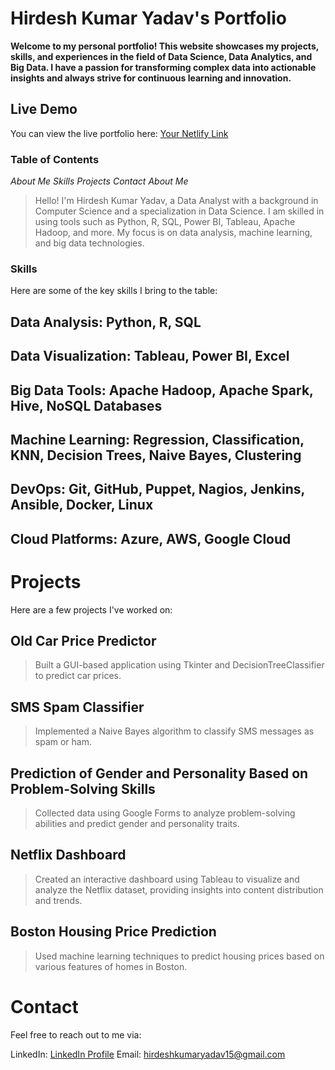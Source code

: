 # Hirdesh Kumar Yadav's Portfolio
**Welcome to my personal portfolio! This website showcases my projects, skills, and experiences in the field of Data Science, Data Analytics, and Big Data. I have a passion for transforming complex data into actionable insights and always strive for continuous learning and innovation.**

## Live Demo
You can view the live portfolio here: [Your Netlify Link](https://hirdeshkumar15.netlify.app/)

### Table of Contents
*About Me*
*Skills*
*Projects*
*Contact*
*About Me*

> Hello! I'm Hirdesh Kumar Yadav, a Data Analyst with a background in Computer Science and a specialization in Data Science. I am skilled in using tools such as Python, R, SQL, Power BI, Tableau, Apache Hadoop, and more. My focus is on data analysis, machine learning, and big data technologies.

### Skills
Here are some of the key skills I bring to the table:

## Data Analysis: Python, R, SQL
## Data Visualization: Tableau, Power BI, Excel
## Big Data Tools: Apache Hadoop, Apache Spark, Hive, NoSQL Databases
## Machine Learning: Regression, Classification, KNN, Decision Trees, Naive Bayes, Clustering
## DevOps: Git, GitHub, Puppet, Nagios, Jenkins, Ansible, Docker, Linux
## Cloud Platforms: Azure, AWS, Google Cloud

# Projects
Here are a few projects I've worked on:

## Old Car Price Predictor
> Built a GUI-based application using Tkinter and DecisionTreeClassifier to predict car prices.

## SMS Spam Classifier
> Implemented a Naive Bayes algorithm to classify SMS messages as spam or ham.

## Prediction of Gender and Personality Based on Problem-Solving Skills
> Collected data using Google Forms to analyze problem-solving abilities and predict gender and personality traits.

## Netflix Dashboard
> Created an interactive dashboard using Tableau to visualize and analyze the Netflix dataset, providing insights into content distribution and trends.

## Boston Housing Price Prediction
> Used machine learning techniques to predict housing prices based on various features of homes in Boston.

# Contact
Feel free to reach out to me via:

LinkedIn: [LinkedIn Profile](https://www.linkedin.com/in/iamhirdeshkumar15/)
Email: hirdeshkumaryadav15@gmail.com
